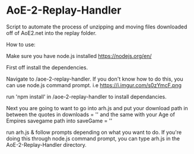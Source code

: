# AoE-2-Replay-Handler
Script to automate the process of unzipping and moving files downloaded off of AoE2.net into the replay folder.

How to use:

Make sure you have node.js installed
https://nodejs.org/en/

First off install the dependencies.

Navigate to /aoe-2-replay-handler. If you don't know how to do this, you can use node.js command prompt.
i.e https://i.imgur.com/s0zYmcF.png

run 'npm install' in /aoe-2-replay-handler to install dependancies.

Next you are going to want to go into arh.js and put your download path in between the quotes in downloads = ''
and the same with your Age of Empires savegame path into saveGame = ''

run arh.js & follow prompts depending on what you want to do. 
If you're doing this through node.js command prompt, you can type arh.js in the AoE-2-Replay-Handler directory.

